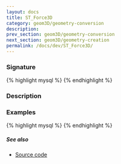 ```yaml
---
layout: docs
title: ST_Force3D
category: geom3D/geometry-conversion
description: 
prev_section: geom3D/geometry-conversion
next_section: geom3D/geometry-creation
permalink: /docs/dev/ST_Force3D/
---
```


### Signature

{% highlight mysql %}
{% endhighlight %}

### Description

### Examples

{% highlight mysql %}
{% endhighlight %}

##### See also

* <a href="https://github.com/irstv/H2GIS/blob/51910b27b5dc2b3b4353bb43a683f8649628ea8d/h2spatial-ext/src/main/java/org/h2gis/h2spatialext/function/spatial/convert/ST_Force3D.java" target="_blank">Source code</a>

